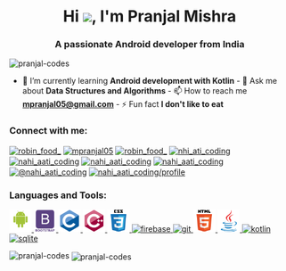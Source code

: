 <h1 align="center">
 Hi
 <img
  src="https://raw.githubusercontent.com/MartinHeinz/MartinHeinz/master/wave.gif"
  width="30px"
 />, I'm Pranjal Mishra
</h1>

<h3 align="center">A passionate Android developer from India</h3>

<p align="left">
 <img
  src="https://komarev.com/ghpvc/?username=pranjal-codes&label=Profile%20views&color=0e75b6&style=flat"
  alt="pranjal-codes"
 />
</p>

- 🌱 I’m currently learning **Android development with Kotlin** - 💬 Ask me
about **Data Structures and Algorithms** - 📫 How to reach me
**mpranjal05@gmail.com** - ⚡ Fun fact **I don't like to eat**

<h3 align="left">Connect with me:</h3>
<p align="left">
 <a href="https://twitter.com/robin_food_" target="blank"
  ><img
   align="center"
   src="https://raw.githubusercontent.com/rahuldkjain/github-profile-readme-generator/master/src/images/icons/Social/twitter.svg"
   alt="robin_food_"
   height="30"
   width="40"
 /></a>
 <a href="https://linkedin.com/in/mpranjal05" target="blank"
  ><img
   align="center"
   src="https://raw.githubusercontent.com/rahuldkjain/github-profile-readme-generator/master/src/images/icons/Social/linked-in-alt.svg"
   alt="mpranjal05"
   height="30"
   width="40"
 /></a>
 <a href="https://instagram.com/robin_food_" target="blank"
  ><img
   align="center"
   src="https://raw.githubusercontent.com/rahuldkjain/github-profile-readme-generator/master/src/images/icons/Social/instagram.svg"
   alt="robin_food_"
   height="30"
   width="40"
 /></a>
 <a href="https://www.codechef.com/users/nhi_ati_coding" target="blank"
  ><img
   align="center"
   src="https://cdn.jsdelivr.net/npm/simple-icons@3.1.0/icons/codechef.svg"
   alt="nhi_ati_coding"
   height="30"
   width="40"
 /></a>
 <a href="https://www.hackerrank.com/nahi_aati_coding" target="blank"
  ><img
   align="center"
   src="https://raw.githubusercontent.com/rahuldkjain/github-profile-readme-generator/master/src/images/icons/Social/hackerrank.svg"
   alt="nahi_aati_coding"
   height="30"
   width="40"
 /></a>
 <a href="https://codeforces.com/profile/nahi_aati_coding" target="blank"
  ><img
   align="center"
   src="https://cdn.jsdelivr.net/npm/simple-icons@3.0.1/icons/codeforces.svg"
   alt="nahi_aati_coding"
   height="30"
   width="40"
 /></a>
 <a href="https://www.leetcode.com/nahi_aati_coding" target="blank"
  ><img
   align="center"
   src="https://raw.githubusercontent.com/rahuldkjain/github-profile-readme-generator/master/src/images/icons/Social/leet-code.svg"
   alt="nahi_aati_coding"
   height="30"
   width="40"
 /></a>
 <a href="https://www.hackerearth.com/@nahi_aati_coding" target="blank"
  ><img
   align="center"
   src="https://raw.githubusercontent.com/rahuldkjain/github-profile-readme-generator/master/src/images/icons/Social/hackerearth.svg"
   alt="@nahi_aati_coding"
   height="30"
   width="40"
 /></a>
 <a
  href="https://auth.geeksforgeeks.org/user/nahi_aati_coding/profile"
  target="blank"
  ><img
   align="center"
   src="https://raw.githubusercontent.com/rahuldkjain/github-profile-readme-generator/master/src/images/icons/Social/geeks-for-geeks.svg"
   alt="nahi_aati_coding/profile"
   height="30"
   width="40"
 /></a>
</p>

<h3 align="left">Languages and Tools:</h3>
<p align="left">
 <a href="https://developer.android.com" target="_blank">
  <img
   src="https://raw.githubusercontent.com/devicons/devicon/master/icons/android/android-original-wordmark.svg"
   alt="android"
   width="40"
   height="40"
  />
 </a>
 <a href="https://getbootstrap.com" target="_blank">
  <img
   src="https://raw.githubusercontent.com/devicons/devicon/master/icons/bootstrap/bootstrap-plain-wordmark.svg"
   alt="bootstrap"
   width="40"
   height="40"
  />
 </a>
 <a href="https://www.cprogramming.com/" target="_blank">
  <img
   src="https://raw.githubusercontent.com/devicons/devicon/master/icons/c/c-original.svg"
   alt="c"
   width="40"
   height="40"
  />
 </a>
 <a href="https://www.w3schools.com/cpp/" target="_blank">
  <img
   src="https://raw.githubusercontent.com/devicons/devicon/master/icons/cplusplus/cplusplus-original.svg"
   alt="cplusplus"
   width="40"
   height="40"
  />
 </a>
 <a href="https://www.w3schools.com/css/" target="_blank">
  <img
   src="https://raw.githubusercontent.com/devicons/devicon/master/icons/css3/css3-original-wordmark.svg"
   alt="css3"
   width="40"
   height="40"
  />
 </a>
 <a href="https://firebase.google.com/" target="_blank">
  <img
   src="https://www.vectorlogo.zone/logos/firebase/firebase-icon.svg"
   alt="firebase"
   width="40"
   height="40"
  />
 </a>
 <a href="https://git-scm.com/" target="_blank">
  <img
   src="https://www.vectorlogo.zone/logos/git-scm/git-scm-icon.svg"
   alt="git"
   width="40"
   height="40"
  />
 </a>
 <a href="https://www.w3.org/html/" target="_blank">
  <img
   src="https://raw.githubusercontent.com/devicons/devicon/master/icons/html5/html5-original-wordmark.svg"
   alt="html5"
   width="40"
   height="40"
  />
 </a>
 <a href="https://www.java.com" target="_blank">
  <img
   src="https://raw.githubusercontent.com/devicons/devicon/master/icons/java/java-original.svg"
   alt="java"
   width="40"
   height="40"
  />
 </a>
 <a href="https://kotlinlang.org" target="_blank">
  <img
   src="https://www.vectorlogo.zone/logos/kotlinlang/kotlinlang-icon.svg"
   alt="kotlin"
   width="40"
   height="40"
  />
 </a>
 <a href="https://www.sqlite.org/" target="_blank">
  <img
   src="https://www.vectorlogo.zone/logos/sqlite/sqlite-icon.svg"
   alt="sqlite"
   width="40"
   height="40"
  />
 </a>
</p>

<p>
 <img
  align="left"
  src="https://github-readme-stats.vercel.app/api/top-langs?username=pranjal-codes&show_icons=true&locale=en&layout=compact"
  alt="pranjal-codes"
  style="padding-bottom: 15px;"
 />
</p>

<p>
 &nbsp;<img
  align="center"
  src="https://github-readme-stats.vercel.app/api?username=pranjal-codes&show_icons=true&locale=en"
  alt="pranjal-codes"
 />
</p>
